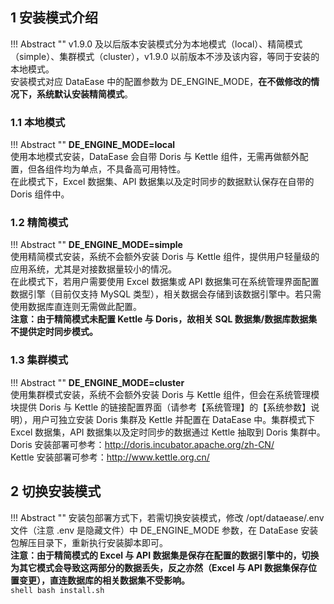 ## 1 安装模式介绍

!!! Abstract ""
    v1.9.0 及以后版本安装模式分为本地模式（local）、精简模式（simple）、集群模式（cluster），v1.9.0 以前版本不涉及该内容，等同于安装的本地模式。  
    安装模式对应 DataEase 中的配置参数为 DE_ENGINE_MODE，**在不做修改的情况下，系统默认安装精简模式**。  
    

### 1.1 本地模式

!!! Abstract ""
    **DE_ENGINE_MODE=local**  
    使用本地模式安装，DataEase 会自带 Doris 与 Kettle 组件，无需再做额外配置，但各组件均为单点，不具备高可用特性。  
    在此模式下，Excel 数据集、API 数据集以及定时同步的数据默认保存在自带的 Doris 组件中。

### 1.2 精简模式

!!! Abstract ""
    **DE_ENGINE_MODE=simple**  
    使用精简模式安装，系统不会额外安装 Doris 与 Kettle 组件，提供用户轻量级的应用系统，尤其是对接数据量较小的情况。  
    在此模式下，若用户需要使用 Excel 数据集或 API 数据集可在系统管理界面配置数据引擎（目前仅支持 MySQL 类型），相关数据会存储到该数据引擎中。若只需使用数据库直连则无需做此配置。  
    **注意：由于精简模式未配置 Kettle 与 Doris，故相关 SQL 数据集/数据库数据集不提供定时同步模式。**
    

### 1.3 集群模式

!!! Abstract ""
    **DE_ENGINE_MODE=cluster**  
    使用集群模式安装，系统不会额外安装 Doris 与 Kettle 组件，但会在系统管理模块提供 Doris 与 Kettle 的链接配置界面（请参考【系统管理】的【系统参数】说明），用户可独立安装 Doris 集群及 Kettle 并配置在 DataEase 中。集群模式下 Excel 数据集，API 数据集以及定时同步的数据通过 Kettle 抽取到 Doris 集群中。  
    Doris 安装部署可参考：http://doris.incubator.apache.org/zh-CN/  
    Kettle 安装部署可参考：http://www.kettle.org.cn/   

## 2 切换安装模式

!!! Abstract ""
    安装包部署方式下，若需切换安装模式，修改 /opt/dataease/.env 文件（注意 .env 是隐藏文件）中 DE_ENGINE_MODE 参数，在 DataEase 安装包解压目录下，重新执行安装脚本即可。  
    **注意：由于精简模式的 Excel 与 API 数据集是保存在配置的数据引擎中的，切换为其它模式会导致这两部分的数据丢失，反之亦然（Excel 与 API 数据集保存位置变更），直连数据库的相关数据集不受影响。**  
    ```shell
    bash install.sh
    ```